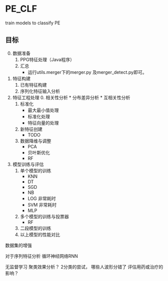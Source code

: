 # PE_CLF
train models to classify PE

## 目标
0. 数据准备
    1. PPG特征处理（Java程序）
    2. 汇总
        * 运行utils.merger下的merger.py 及merger_detect.py即可。
1. 特征构建
    1. 已有特征构建
    2. 序列化特征输入分析
2. 特征工程处理
    0. 相关性分析
        * 分布差异分析
        * 互相关性分析
    1. 标准化
        * 最大最小值处理
        * 标准化处理
        * 特征向量的处理
    2. 新特征创建
        * TODO
    3. 数据降维与调整
        * PCA
        * 贝叶斯优化
        * RF
3. 模型训练与评估
    1. 单个模型的训练
        * KNN
        * DT
        * SGD
        * NB
        * LOG 非常耗时
        * SVM 非常耗时
        * MLP
    2. 多个模型的训练与投票器
        * RF
    3. 二段模型的训练
    4. 以上模型的性能对比

数据集的增强

对于序列特征分析
    循环神经网络RNN

无监督学习
聚类效果分析？
2分类的尝试，
哪些人波形分错了
评估用药或治疗的影响？
